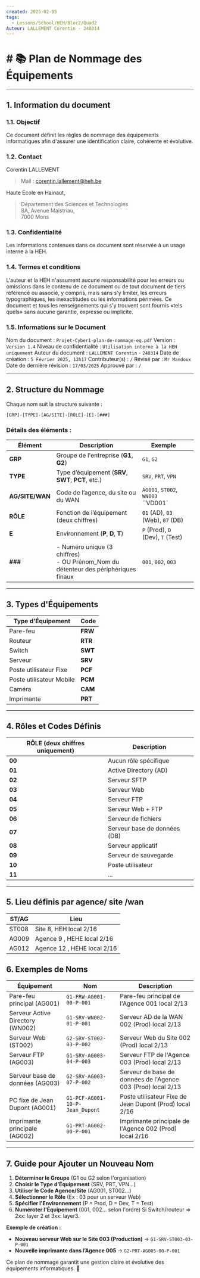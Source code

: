 ```yaml
---
created: 2025-02-05
tags:
  - Lessons/School/HEH/Bloc2/Quad2
Auteur: LALLEMENT Corentin - 240314
---
```


# # 📚  Plan de Nommage des Équipements

---

## 1. Information du document
### 1.1. Objectif
Ce document définit les règles de nommage des équipements informatiques afin d'assurer une identification claire, cohérente et évolutive.

### 1.2. Contact
Corentin LALLEMENT 
> Mail : corentin.lallement@heh.be  

Haute Ecole en Hainaut,  
> Département des Sciences et Technologies  
> 8A, Avenue Maistriau,  
> 7000 Mons
### 1.3. Confidentialité
Les informations contenues dans ce document sont réservée à un usage interne à la HEH.
### 1.4. Termes et conditions
L'auteur et la HEH n'assument aucune responsabilité pour les erreurs ou omissions dans le contenu de ce document ou de tout document de tiers référencé ou associé, y compris, mais sans s'y limiter, les erreurs typographiques, les inexactitudes ou les informations périmées. Ce document et tous les renseignements qui s'y trouvent sont fournis «tels quels» sans aucune garantie, expresse ou implicite.
### 1.5. Informations sur le Document
Nom du document : `Projet-Cyber1-plan-de-nommage-eq.pdf` 
Version : `Version 1.4`
Niveau de confidentialité : `Utilisation interne à la HEH uniquement`
Auteur du document : `LALLEMENT Corentin` - `240314`
Date de création : `5 Février 2025, 12h17`
Contributeur(s) : `/`
Révisé par : `Mr Mandoux`
Date de dernière révision : `17/03/2025`
Approuvé par : `/`

---

## 2. Structure du Nommage

Chaque nom suit la structure suivante :

```
[GRP]-[TYPE]-[AG/SITE]-[RÔLE]-[E]-[###]
```

### Détails des éléments :

| Élément         | Description                                                                           | Exemple                            |     |
| --------------- | ------------------------------------------------------------------------------------- | ---------------------------------- | --- |
| **GRP**         | Groupe de l'entreprise (**G1**, **G2**)                                               | `G1`, `G2`                         |     |
| **TYPE**        | Type d’équipement (**SRV**, **SWT**, **PCT**, etc.)                                   | `SRV`, `PRT`, `VPN`                |     |
| **AG/SITE/WAN** | Code de l’agence, du site ou du WAN                                                   | `AG001`, `ST002`, `WN003` ``VD001` |     |
| **RÔLE**        | Fonction de l’équipement (deux chiffres)                                              | `01` (AD), `03` (Web), `07` (DB)   |     |
| **E**           | Environnement (**P**, **D**, **T**)                                                   | `P` (Prod), `D` (Dev), `T` (Test)  |     |
| **###**         | - Numéro unique (3 chiffres)<br>- OU Prénom_Nom du détenteur des périphériques finaux | `001`, `002`, `003`                |     |

---
## 3. Types d'Équipements

| Type d’Équipement | Code |
|---|---|
|Pare-feu|**FRW**|
|Routeur|**RTR**|
|Switch|**SWT**|
|Serveur|**SRV**|
|Poste utilisateur Fixe|**PCF**|
|Poste utilisateur Mobile|**PCM**|
|Caméra|**CAM**|
|Imprimante|**PRT**|

---
<div style="page-break-after: always;"></div>

## 4. Rôles et Codes Définis

| **RÔLE (deux chiffres uniquement)** | **Description**              |
| ----------------------------------- | ---------------------------- |
| **00**                              | Aucun rôle spécifique        |
| **01**                              | Active Directory (AD)        |
| **02**                              | Serveur SFTP                 |
| **03**                              | Serveur Web                  |
| **04**                              | Serveur FTP                  |
| **05**                              | Serveur Web + FTP            |
| **06**                              | Serveur de fichiers          |
| **07**                              | Serveur base de données (DB) |
| **08**                              | Serveur applicatif           |
| **09**                              | Serveur de sauvegarde        |
| **10**                              | Poste utilisateur            |
| **11**                              | ...            |

---

## 5. Lieu définis par agence/ site /wan

| **ST/AG** | **Lieu**                    |
| --------- | --------------------------- |
| ST008     | Site 8, HEH local 2/16      |
| AG009     | Agence 9 , HEHE local 2/16  |
| AG012     | Agence 12 , HEHE local 2/16 |

## 6. Exemples de Noms

| **Équipement**                   | **Nom**                         | **Description**                                              |
| -------------------------------- | ------------------------------- | ------------------------------------------------------------ |
| Pare-feu principal (AG001)       | `G1-FRW-AG001-00-P-001`         | Pare-feu principal de l'Agence 001 local 2/13                |
| Serveur Active Directory (WN002) | `G1-SRV-WN002-01-P-001`         | Serveur AD de la WAN 002 (Prod) local 2/13                   |
| Serveur Web (ST002)              | `G2-SRV-ST002-03-P-002`         | Serveur Web du Site 002 (Prod) local 2/13                    |
| Serveur FTP (AG003)              | `G1-SRV-AG003-04-P-003`         | Serveur FTP de l'Agence 003 (Prod) local 2/13                |
| Serveur base de données (AG003)  | `G2-SRV-AG003-07-P-002`         | Serveur de base de données de l'Agence 003 (Prod) local 2/13 |
| PC fixe de Jean Dupont (AG001)   | `G1-PCF-AG001-10-P-Jean_Dupont` | Poste utilisateur Fixe de Jean Dupont (Prod) local 2/16      |
| Imprimante principale (AG002)    | `G1-PRT-AG002-00-P-001`         | Imprimante principale de l'Agence 002 (Prod) local 2/16      |

---
<div style="page-break-after: always;"></div>

## 7. Guide pour Ajouter un Nouveau Nom

1. **Déterminer le Groupe** (G1 ou G2 selon l'organisation)
2. **Choisir le Type d’Équipement** (SRV, PRT, VPN…)
3. **Utiliser le Code Agence/Site** (AG001, ST002…)
4. **Sélectionner le Rôle** (Ex : 03 pour un serveur Web)
5. **Spécifier l'Environnement** (P = Prod, D = Dev, T = Test)
6. **Numéroter l'Équipement** (001, 002… selon l'ordre)
   Si Switch/routeur => 2xx: layer 2 et 3xx: layer3.

**Exemple de création :**

- **Nouveau serveur Web sur le Site 003 (Production)** → `G1-SRV-ST003-03-P-001`
- **Nouvelle imprimante dans l’Agence 005** → `G2-PRT-AG005-00-P-001`

Ce plan de nommage garantit une gestion claire et évolutive des équipements informatiques. 🚀

